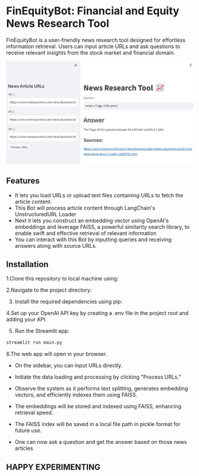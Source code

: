 
# FinEquityBot: Financial and Equity News Research Tool 

FinEquityBot is a user-friendly news research tool designed for effortless information retrieval. Users can input article URLs and ask questions to receive relevant insights from the stock market and financial domain.

![](FinEquityBot.jpg)

## Features

- It lets you load URLs or upload text files containing URLs to fetch the article content.
- This Bot will process article content through LangChain's UnstructuredURL Loader
- Next it lets you construct an embedding vector using OpenAI's embeddings and leverage FAISS, a powerful similarity search library, to enable swift and effective retrieval of relevant information
- You can interact with this Bot by inputting queries and receiving answers along with source URLs.


## Installation

1.Clone this repository to local machine using:

2.Navigate to the project directory:

3. Install the required dependencies using pip:

4.Set up your OpenAI API key by creating a .env file in the project root and adding your API

5. Run the Streamlit app:
```bash
streamlit run main.py

```

6.The web app will open in your browser.

- On the sidebar, you can input URLs directly.

- Initiate the data loading and processing by clicking "Process URLs."

- Observe the system as it performs text splitting, generates embedding vectors, and efficiently indexes them using FAISS.

- The embeddings will be stored and indexed using FAISS, enhancing retrieval speed.

- The FAISS index will be saved in a local file path in pickle format for future use.
- One can now ask a question and get the answer based on those news articles


## HAPPY EXPERIMENTING